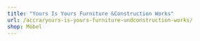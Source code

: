 ```yaml
---
title: "Yours Is Yours Furniture &Construction Works"
url: /accra/yours-is-yours-furniture-undconstruction-works/
shop: Möbel
---
```

